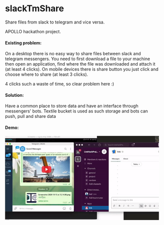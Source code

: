 # slackTmShare

Share files from slack to telegram and vice versa. 


APOLLO hackathon project.

#### Existing problem:

On a desktop there is no easy way to share files between slack and telegram messengers.
You need to first download a file to your machine then open an application, find where the file was downloaded and attach it (at least 4 clicks).
On mobile devices there is share button you just click and choose where to share (at least 3 clicks). 

4 clicks such a waste of time, so clear problem here :)

#### Solution:

Have a common place to store data and have an interface through messengers' bots.
Textile bucket is used as such storage and bots can push, pull and share data

#### Demo:

![](demo.gif)
